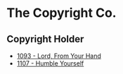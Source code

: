 # The Copyright Co.

## Copyright Holder

- [1093 - Lord, From Your Hand](/hymns/1093.md)
- [1107 - Humble Yourself](/hymns/1107.md)

